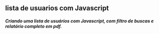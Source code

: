 ## lista de usuarios com Javascript 

##### Criando uma lista de usuários com Javascript, com filtro de buscas e relatório completo em pdf.

